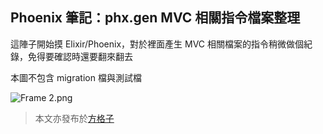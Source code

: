## Phoenix 筆記：phx.gen MVC 相關指令檔案整理

這陣子開始摸 Elixir/Phoenix，對於裡面產生 MVC 相關檔案的指令稍微做個紀錄，免得要確認時還要翻來翻去

本圖不包含 migration 檔與測試檔

![Frame 2.png](https://cdn.hashnode.com/res/hashnode/image/upload/v1630062546276/fCWChUGvG.png)

> 本文亦發布於[方格子](https://vocus.cc/article/6127a921fd897800012417e1)